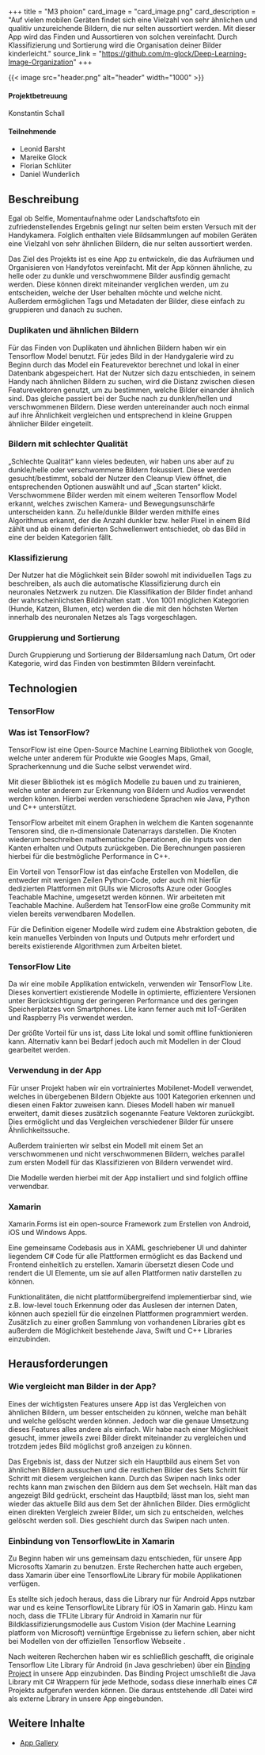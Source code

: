 +++
title = "M3 phoion"
card_image = "card_image.png"
card_description = "Auf vielen mobilen Geräten findet sich eine Vielzahl von sehr ähnlichen und qualitiv unzureichende Bildern, die nur selten aussortiert werden.  Mit dieser App wird das Finden und Aussortieren von solchen vereinfacht.  Durch Klassifizierung und Sortierung wird die Organisation deiner Bilder kinderleicht."
source_link = "https://github.com/m-glock/Deep-Learning-Image-Organization"
+++

{{< image src="header.png" alt="header" width="1000" >}}

#### Projektbetreuung
Konstantin Schall

#### Teilnehmende
- Leonid Barsht
- Mareike Glock
- Florian Schlüter
- Daniel Wunderlich



## Beschreibung
Egal ob Selfie, Momentaufnahme oder Landschaftsfoto ein zufriedenstellendes Ergebnis gelingt nur selten beim ersten Versuch mit der Handykamera. Folglich enthalten viele Bildsammlungen auf mobilen Geräten eine Vielzahl von sehr ähnlichen Bildern, die nur selten aussortiert werden.

Das Ziel des Projekts ist es eine App zu entwickeln, die das Aufräumen und Organisieren von Handyfotos vereinfacht. Mit der App können ähnliche, zu helle oder zu dunkle und verschwommene Bilder ausfindig gemacht werden. Diese können direkt miteinander verglichen werden, um zu entscheiden, welche der User behalten möchte und welche nicht. Außerdem ermöglichen Tags und Metadaten der Bilder, diese einfach zu gruppieren und danach zu suchen.

###  Duplikaten und ähnlichen Bildern

Für das Finden von Duplikaten und ähnlichen Bildern haben wir ein Tensorflow Model benutzt. Für jedes Bild in der Handygalerie wird zu Beginn durch das Model ein Featurevektor berechnet und lokal in einer Datenbank abgespeichert. Hat der Nutzer sich dazu entschieden, in seinem Handy nach ähnlichen Bildern zu suchen, wird die Distanz zwischen diesen Featurevektoren genutzt, um zu bestimmen, welche Bilder einander ähnlich sind. Das gleiche passiert bei der Suche nach zu dunklen/hellen und verschwommenen Bildern. Diese werden untereinander auch noch einmal auf ihre Ähnlichkeit vergleichen und entsprechend in kleine Gruppen ähnlicher Bilder eingeteilt.

###  Bildern mit schlechter Qualität

„Schlechte Qualität“ kann vieles bedeuten, wir haben uns aber auf zu dunkle/helle oder verschwommene Bildern fokussiert. Diese werden gesucht/bestimmt, sobald der Nutzer den Cleanup View öffnet, die entsprechenden Optionen auswählt und auf „Scan starten“ klickt. Verschwommene Bilder werden mit einem weiteren Tensorflow Model erkannt, welches zwischen Kamera- und Bewegungsunschärfe unterscheiden kann. Zu helle/dunkle Bilder werden mithilfe eines Algorithmus erkannt, der die Anzahl dunkler bzw. heller Pixel in einem Bild zählt und ab einem definierten Schwellenwert entschiedet, ob das Bild in eine der beiden Kategorien fällt.

### Klassifizierung

Der Nutzer hat die Möglichkeit sein Bilder sowohl mit individuellen Tags zu beschreiben, als auch die automatische Klassifizierung durch ein neuronales Netzwerk zu nutzen.
Die Klassifikation der Bilder findet anhand der wahrscheinlichsten Bildinhalten statt . Von 1001 möglichen Kategorien (Hunde, Katzen, Blumen, etc) werden die die mit den höchsten Werten innerhalb des neuronalen Netzes als Tags vorgeschlagen.  

### Gruppierung und Sortierung
Durch Gruppierung und Sortierung der Bildersamlung nach  Datum, Ort oder Kategorie, wird das Finden von bestimmten Bildern vereinfacht.

## Technologien

### TensorFlow

### Was ist TensorFlow?
TensorFlow ist eine Open-Source Machine Learning Bibliothek von Google, welche unter anderem für Produkte wie Googles Maps, Gmail, Spracherkennung und die Suche selbst verwendet wird.

Mit dieser Bibliothek ist es möglich Modelle zu bauen und zu trainieren, welche unter anderem zur Erkennung von Bildern und Audios verwendet werden können.
Hierbei werden verschiedene Sprachen wie Java, Python und C++ unterstützt.

TensorFlow arbeitet mit einem Graphen in welchem die Kanten sogenannte Tensoren sind, die n-dimensionale Datenarrays darstellen. Die Knoten wiederum beschreiben mathematische Operationen, die Inputs von den Kanten erhalten und Outputs zurückgeben. Die Berechnungen passieren hierbei für die bestmögliche Performance in C++.

Ein Vorteil von TensorFlow ist das einfache Erstellen von Modellen, die entweder mit wenigen Zeilen Python-Code, oder auch mit hierfür dedizierten Plattformen mit GUIs wie Microsofts Azure oder Googles Teachable Machine, umgesetzt werden können. Wir arbeiteten mit Teachable Machine. Außerdem hat TensorFlow eine große Community mit vielen bereits verwendbaren Modellen.

Für die Definition eigener Modelle wird zudem eine Abstraktion geboten, die kein manuelles Verbinden von Inputs und Outputs mehr erfordert und bereits existierende Algorithmen zum Arbeiten bietet.

### TensorFlow Lite
Da wir eine mobile Applikation entwickeln, verwenden wir TensorFlow Lite. Dieses konvertiert existierende Modelle in optimierte, effizientere Versionen unter Berücksichtigung der geringeren Performance und des geringen Speicherplatzes von Smartphones.
Lite kann ferner auch mit IoT-Geräten und Raspberry Pis verwendet werden.

Der größte Vorteil für uns ist, dass Lite lokal und somit offline funktionieren kann. Alternativ kann bei Bedarf jedoch auch mit Modellen in der Cloud gearbeitet werden.

### Verwendung in der App
Für unser Projekt haben wir ein vortrainiertes Mobilenet-Modell verwendet, welches in übergebenen Bildern Objekte aus 1001 Kategorien erkennen und diesen einen Faktor zuweisen kann. Dieses Modell haben wir manuell erweitert, damit dieses zusätzlich sogenannte Feature Vektoren zurückgibt. Dies ermöglicht und das Vergleichen verschiedener Bilder für unsere Ähnlichkeitssuche.

Außerdem trainierten wir selbst ein Modell mit einem Set an verschwommenen und nicht verschwommenen Bildern, welches parallel zum ersten Modell für das Klassifizieren von Bildern verwendet wird.

Die Modelle werden hierbei mit der App installiert und sind folglich offline verwendbar.

### Xamarin

Xamarin.Forms ist ein open-source Framework zum Erstellen von Android, iOS und Windows Apps. 

Eine gemeinsame Codebasis aus in XAML geschriebener UI und dahinter liegendem C# Code für alle Plattformen ermöglicht es das Backend und Frontend einheitlich zu erstellen. 
Xamarin übersetzt diesen Code und rendert die UI Elemente, um sie auf allen Plattformen nativ darstellen zu können. 

Funktionalitäten, die nicht plattformübergreifend implementierbar sind, wie z.B. low-level touch Erkennung oder das Auslesen der internen Daten, können auch speziell für die einzelnen Plattformen programmiert werden. 
Zusätzlich zu einer großen Sammlung von vorhandenen Libraries gibt es außerdem die Möglichkeit bestehende Java, Swift und C++ Libraries einzubinden.

## Herausforderungen

### Wie vergleicht man Bilder in der App?

Eines der wichtigsten Features unsere App ist das Vergleichen von ähnlichen Bildern, um besser entscheiden zu können, welche man behält und welche gelöscht werden können. Jedoch war die genaue Umsetzung dieses Features alles andere als einfach. Wir habe nach einer Möglichkeit gesucht, immer jeweils zwei Bilder direkt miteinander zu vergleichen und trotzdem jedes Bild möglichst groß anzeigen zu können.

Das Ergebnis ist, dass der Nutzer  sich ein Hauptbild aus einem Set von ähnlichen Bildern aussuchen und die restlichen Bilder des Sets Schritt für Schritt mit diesem vergleichen kann. Durch das Swipen nach links oder rechts kann man zwischen den Bildern aus dem Set wechseln. Hält man das angezeigt Bild gedrückt, erscheint das Hauptbild; lässt man los, sieht man wieder das aktuelle Bild aus dem Set der ähnlichen Bilder. Dies ermöglicht einen direkten Vergleich zweier Bilder, um sich zu entscheiden, welches gelöscht werden soll. Dies geschieht durch das Swipen nach unten.

### Einbindung von TensorflowLite in Xamarin

Zu Beginn haben wir uns gemeinsam dazu entschieden, für unsere App Microsofts Xamarin zu benutzen. Erste Recherchen hatte auch ergeben, dass Xamarin über eine TensorflowLite Library für mobile Applikationen verfügen.

Es stellte sich jedoch heraus, dass die Library nur für Android Apps nutzbar war und es keine TensorflowLite Library für iOS in Xamarin gab. Hinzu kam noch, dass die TFLite Library für Android in Xamarin nur für Bildklassifizierungsmodelle aus Custom Vision (der Machine Learning platform von Microsoft) vernünftige Ergebnisse zu liefern schien, aber nicht bei Modellen von der offiziellen Tensorflow Webseite .

Nach weiteren Recherchen haben wir es schließlich geschafft, die originale Tensorflow Lite Library für Android (in Java geschrieben) über ein [Binding Project](https://docs.microsoft.com/de-de/xamarin/android/platform/binding-java-library/) in unsere App einzubinden. Das Binding Project umschließt die Java Library mit C# Wrappern für jede Methode, sodass diese innerhalb eines C# Projekts aufgerufen werden können. Die daraus entstehende .dll Datei wird als externe Library in unsere App eingebunden.

## Weitere Inhalte
 * [App Gallery](gallery)



  










  






